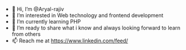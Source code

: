 - 👋 Hi, I’m @Aryal-rajiv
- 👀 I’m interested in Web technology and frontend development
- 🌱 I’m currently learning PHP
- 💞️ I’m ready to share what i know and always looking forward to learn from others
- 📫 Reach me at https://www.linkedin.com/feed/

<!---
Aryal-rajiv/Aryal-rajiv is a ✨ special ✨ repository because its `README.md` (this file) appears on your GitHub profile.
You can click the Preview link to take a look at your changes.
--->
